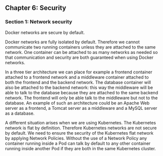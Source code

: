 ## Chapter 6: Security

### Section 1: Network security

Docker networks are secure by default.

Docker networks are fully isolated by default. Therefore we cannot communicate two running containers unless they are attached to the same network.
One container can be attached to as many networks as needed so that communication and security are both guaranteed when using Docker networks.

In a three tier architecture we can place for example a frontend container attached to a frontend network and a middleware container attached to both the frontend and the backend network.
The database container will also be attached to the backend network: this way the middleware will be able to talk to the database because they are attached to the same backend network.
The frontend will only be able talk to the middleware but not to the database. 
An example of such an architecture could be an Apache Web server as a frontend, a Tomcat server as a middleware and a MySQL server as a database.

A different situation arises when we are using Kubernetes. 
The Kubernetes network is flat by definition. Therefore Kubernetes networks are not secure by default.
We need to ensure the security of the Kubernetes flat network by applying Network Policies. 
Without the use of a Network Policy any container running inside a Pod can talk by default to any other container running inside another Pod if they are both in the same Kubernetes cluster.
